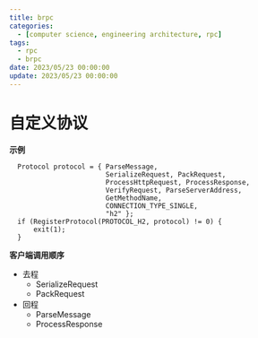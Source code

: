 ```yaml
---
title: brpc
categories: 
  - [computer science, engineering architecture, rpc]
tags:
  - rpc
  - brpc
date: 2023/05/23 00:00:00
update: 2023/05/23 00:00:00
---
```


# 自定义协议

**示例**

```shell
  Protocol protocol = { ParseMessage,
                        SerializeRequest, PackRequest,
                        ProcessHttpRequest, ProcessResponse,
                        VerifyRequest, ParseServerAddress,
                        GetMethodName,
                        CONNECTION_TYPE_SINGLE,
                        "h2" };
  if (RegisterProtocol(PROTOCOL_H2, protocol) != 0) {
      exit(1);
  }
```

**客户端调用顺序**

- 去程
  - SerializeRequest
  - PackRequest
- 回程
  - ParseMessage
  - ProcessResponse